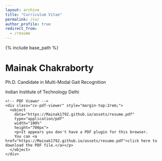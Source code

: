 ```yaml
---
layout: archive
title: "Curriculum Vitae"
permalink: /cv/
author_profile: true
redirect_from:
  - /resume
---
```


{% include base_path %}

<div class="cv-container">
  <div class="cv-header">
    <h1>Mainak Chakraborty</h1>
    <p class="cv-subtitle">Ph.D. Candidate in Multi-Modal Gait Recognition</p>
    <p class="cv-contact">Indian Institute of Technology Delhi</p>
    
    <!-- PDF Viewer -->
    <div class="cv-pdf-viewer" style="margin-top:2rem;">
      <object 
        data="https://Mainak1792.github.io/assets/resume.pdf"
        type="application/pdf" 
        width="100%" 
        height="700px">
        <p>It appears you don't have a PDF plugin for this browser.
        You can <a href="https://Mainak1792.github.io/assets/resume.pdf">click here to download the PDF file.</a></p>
      </object>
    </div>
</div>